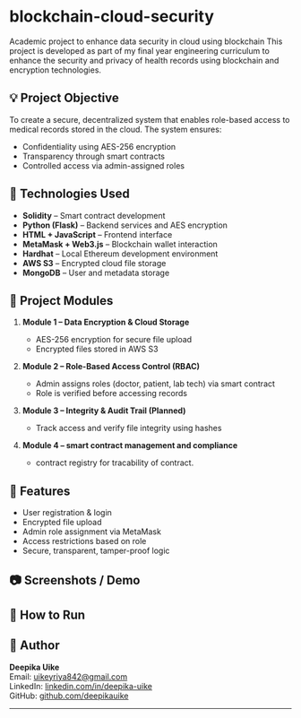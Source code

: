 # blockchain-cloud-security
Academic project to enhance data security in cloud using blockchain
This project is developed as part of my final year engineering curriculum to enhance the security and privacy of health records using blockchain and encryption technologies.

## 💡 Project Objective

To create a secure, decentralized system that enables role-based access to medical records stored in the cloud. The system ensures:
- Confidentiality using AES-256 encryption
- Transparency through smart contracts
- Controlled access via admin-assigned roles

## 🔐 Technologies Used

- **Solidity** – Smart contract development
- **Python (Flask)** – Backend services and AES encryption
- **HTML + JavaScript** – Frontend interface
- **MetaMask + Web3.js** – Blockchain wallet interaction
- **Hardhat** – Local Ethereum development environment
- **AWS S3** – Encrypted cloud file storage
- **MongoDB** – User and metadata storage

## 🧱 Project Modules

1. **Module 1 – Data Encryption & Cloud Storage**
   - AES-256 encryption for secure file upload
   - Encrypted files stored in AWS S3

2. **Module 2 – Role-Based Access Control (RBAC)**
   - Admin assigns roles (doctor, patient, lab tech) via smart contract
   - Role is verified before accessing records

3. **Module 3 – Integrity & Audit Trail (Planned)**
   - Track access and verify file integrity using hashes

4. **Module 4 – smart contract management and compliance**
   - contract registry for tracability of contract.
## 🧪 Features

- User registration & login
- Encrypted file upload
- Admin role assignment via MetaMask
- Access restrictions based on role
- Secure, transparent, tamper-proof logic

## 📷 Screenshots / Demo


## 🚀 How to Run


## 🤝 Author

**Deepika Uike**  
Email: uikeyriya842@gmail.com  
LinkedIn: [linkedin.com/in/deepika-uike](https://linkedin.com/in/deepika-uike)  
GitHub: [github.com/deepikauike](https://github.com/007uikey/blockchain-cloud-security)

---


